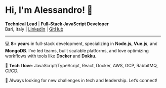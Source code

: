 # Hi, I'm Alessandro! 👋

**Technical Lead** | **Full-Stack JavaScript Developer**  
Bari, Italy | [LinkedIn](https://linkedin.com/in/alessandro-centanni/) | [GitHub](https://github.com/alessandrocentanni)

---

💻 **8+ years** in full-stack development, specializing in **Node.js**, **Vue.js**, and **MongoDB**. I’ve led teams, built scalable platforms, and love optimizing workflows with tools like **Docker** and **Dokku**.
 
🔧 **Tech I love**: JavaScript/TypeScript, React, Docker, AWS, GCP, RabbitMQ, CI/CD.

🎯 Always looking for new challenges in tech and leadership. Let’s connect!
